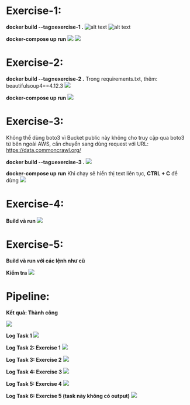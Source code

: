 # Exercise-1:
**docker build --tag=exercise-1 .**
![alt text](./images/image.png)
![alt text](./images/image-1.png)

**docker-compose up run**
![](images/2025-04-23-12-54-00.png)
![](images/2025-04-23-12-56-15.png)

# Exercise-2:
**docker build --tag=exercise-2 .**
Trong requirements.txt, thêm: beautifulsoup4==4.12.3
![](images/2025-04-23-14-57-14.png)

**docker-compose up run**
![](images/2025-04-23-15-00-03.png)

# Exercise-3:
Không thể dùng boto3 vì Bucket public này không cho truy cập qua boto3 từ bên ngoài AWS, cần chuyển sang dùng request với 
URL: https://data.commoncrawl.org/

**docker build --tag=exercise-3 .**
![](images/2025-04-23-18-23-53.png)

**docker-compose up run**
Khi chạy sẽ hiển thị text liên tục, **CTRL + C** để dừng
![](images/2025-04-23-19-59-09.png)

# Exercise-4:
**Build và run**
![](images/2025-04-23-20-23-31.png)

# Exercise-5:
**Build và run với các lệnh như cũ**

**Kiểm tra**
![](images/2025-04-23-20-53-12.png)

# Pipeline:
**Kết quả: Thành công**

![](images/2025-04-25-01-31-56.png)

**Log Task 1**
![](images/2025-04-25-01-33-06.png)

**Log Task 2: Exercise 1**
![](images/2025-04-25-01-39-10.png)

**Log Task 3: Exercise 2**
![](images/2025-04-25-01-42-48.png)

**Log Task 4: Exercise 3**
![](images/2025-04-25-01-37-50.png)

**Log Task 5: Exercise 4**
![](images/2025-04-25-01-40-34.png)

**Log Task 6: Exercise 5 (task này không có output)**
![](images/2025-04-25-01-41-42.png)